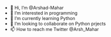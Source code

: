 - 👋 Hi, I’m @Arshad-Mahar
- 👀 I’m interested in programming
- 🌱 I’m currently learning Python
- 💞️ I’m looking to collaborate on Python prjects
- 📫 How to reach me Twitter @Arsh_Mahar

<!---
Arshad-Mahar/Arshad-Mahar is a ✨ special ✨ repository because its `README.md` (this file) appears on your GitHub profile.
You can click the Preview link to take a look at your changes.
--->
